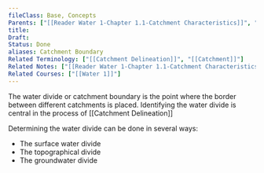 ```yaml
---
fileClass: Base, Concepts
Parents: ["[[Reader Water 1-Chapter 1.1-Catchment Characteristics]]", "[[Catchment Delineation]]"]
title: 
Draft: 
Status: Done
aliases: Catchment Boundary
Related Terminology: ["[[Catchment Delineation]]", "[[Catchment]]"]
Related Notes: ["[[Reader Water 1-Chapter 1.1-Catchment Characteristics]]"]
Related Courses: ["[[Water 1]]"]
---
```

The water divide or catchment boundary is the point where the border between different catchments is placed. Identifying the water divide is central in the process of [[Catchment Delineation]]

Determining the water divide can be done in several ways:
- The surface water divide
- The topographical divide
- The groundwater divide